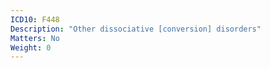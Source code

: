 ```yaml
---
ICD10: F448
Description: "Other dissociative [conversion] disorders"
Matters: No
Weight: 0
---
```


